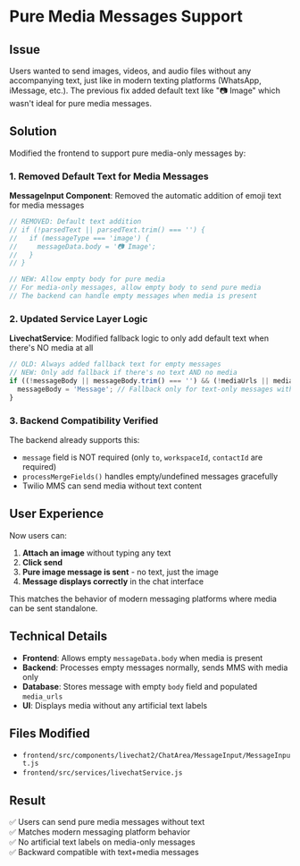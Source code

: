 # Pure Media Messages Support

## Issue
Users wanted to send images, videos, and audio files without any accompanying text, just like in modern texting platforms (WhatsApp, iMessage, etc.). The previous fix added default text like "📷 Image" which wasn't ideal for pure media messages.

## Solution
Modified the frontend to support pure media-only messages by:

### 1. Removed Default Text for Media Messages
**MessageInput Component**: Removed the automatic addition of emoji text for media messages
```javascript
// REMOVED: Default text addition
// if (!parsedText || parsedText.trim() === '') {
//   if (messageType === 'image') {
//     messageData.body = '📷 Image';
//   }
// }

// NEW: Allow empty body for pure media
// For media-only messages, allow empty body to send pure media
// The backend can handle empty messages when media is present
```

### 2. Updated Service Layer Logic
**LivechatService**: Modified fallback logic to only add default text when there's NO media at all
```javascript
// OLD: Always added fallback text for empty messages
// NEW: Only add fallback if there's no text AND no media
if ((!messageBody || messageBody.trim() === '') && (!mediaUrls || mediaUrls.length === 0)) {
  messageBody = 'Message'; // Fallback only for text-only messages with no content
}
```

### 3. Backend Compatibility Verified
The backend already supports this:
- `message` field is NOT required (only `to`, `workspaceId`, `contactId` are required)
- `processMergeFields()` handles empty/undefined messages gracefully
- Twilio MMS can send media without text content

## User Experience
Now users can:
1. **Attach an image** without typing any text
2. **Click send** 
3. **Pure image message is sent** - no text, just the image
4. **Message displays correctly** in the chat interface

This matches the behavior of modern messaging platforms where media can be sent standalone.

## Technical Details
- **Frontend**: Allows empty `messageData.body` when media is present
- **Backend**: Processes empty messages normally, sends MMS with media only
- **Database**: Stores message with empty `body` field and populated `media_urls`
- **UI**: Displays media without any artificial text labels

## Files Modified
- `frontend/src/components/livechat2/ChatArea/MessageInput/MessageInput.js`
- `frontend/src/services/livechatService.js`

## Result
✅ Users can send pure media messages without text  
✅ Matches modern messaging platform behavior  
✅ No artificial text labels on media-only messages  
✅ Backward compatible with text+media messages
